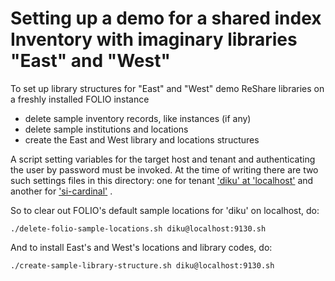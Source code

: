 # Setting up a demo for a shared index Inventory with imaginary libraries "East" and "West"

To set up library structures for "East" and "West" demo ReShare libraries on a freshly installed FOLIO instance

- delete sample inventory records, like instances (if any)
- delete sample institutions and locations
- create the East and West library and locations structures

A script setting variables for the target host and tenant and authenticating the user by password must be invoked. At the time of writing there are two such settings files in this directory: one for tenant ['diku' at 'localhost'](diku%40localhost%3A9130.sh) and another for ['si-cardinal'](si_cardinal%40si-cardinal-okapi.folio-dev.indexdata.com.sh) .

So to clear out FOLIO's default sample locations for 'diku' on localhost, do:

`./delete-folio-sample-locations.sh diku@localhost:9130.sh`

And to install East's and West's locations and library codes, do:

`./create-sample-library-structure.sh diku@localhost:9130.sh`
